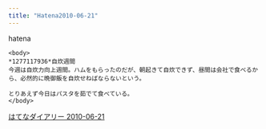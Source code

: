 ```yaml
---
title: "Hatena2010-06-21"
---
```


hatena

```
<body>
*1277117936*自炊週間
今週は自炊力向上週間。ハムをもらったのだが、朝起きて自炊できず、昼間は会社で食べるから、必然的に晩御飯を自炊せねばならないという。

とりあえず今日はパスタを茹でて食べている。
</body>
```


[はてなダイアリー 2010-06-21](https://nishiohirokazu.hatenadiary.org/archive/2010/06/21)